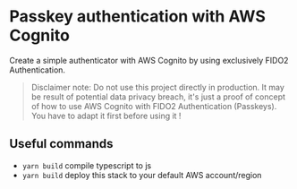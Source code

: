 # Passkey authentication with AWS Cognito

Create a simple authenticator with AWS Cognito by using exclusively FIDO2 Authentication.

> Disclaimer note: Do not use this project directly in production. It may be result of potential data privacy breach, it's just a proof of concept of how to use AWS Cognito with FIDO2 Authentication (Passkeys). You have to adapt it first before using it !

## Useful commands

- `yarn build` compile typescript to js
- `yarn build` deploy this stack to your default AWS account/region
